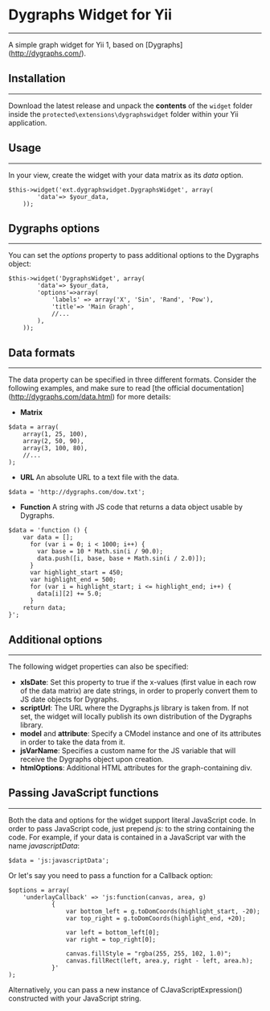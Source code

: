 # Dygraphs Widget for Yii
-------------------------
A simple graph widget for Yii 1, based on [Dygraphs] (http://dygraphs.com/).

## Installation
---------------
Download the latest release and unpack the **contents** of the `widget` folder inside the `protected\extensions\dygraphswidget` folder within your Yii application.

## Usage
--------
In your view, create the widget with your data matrix as its *data* option.
```
$this->widget('ext.dygraphswidget.DygraphsWidget', array(
		'data'=> $your_data,
	));
```

## Dygraphs options
-------------------
You can set the *options* property to pass additional options to the Dygraphs object:
```
$this->widget('DygraphsWidget', array(
		'data'=> $your_data,
		'options'=>array(
			'labels' => array('X', 'Sin', 'Rand', 'Pow'),
			'title'=> 'Main Graph',
			//...
		),
	));
```

## Data formats
---------------
The data property can be specified in three different formats. Consider the following examples, and make sure to read [the official documentation] (http://dygraphs.com/data.html) for more details:
- **Matrix**
```
$data = array(
	array(1, 25, 100),
	array(2, 50, 90),
	array(3, 100, 80),
	//...
);
```
- **URL**
An absolute URL to a text file with the data.
```
$data = 'http://dygraphs.com/dow.txt';
```
- **Function**
A string with JS code that returns a data object usable by Dygraphs.
```
$data = 'function () {
	var data = [];
      for (var i = 0; i < 1000; i++) {
        var base = 10 * Math.sin(i / 90.0);
        data.push([i, base, base + Math.sin(i / 2.0)]);
      }
      var highlight_start = 450;
      var highlight_end = 500;
      for (var i = highlight_start; i <= highlight_end; i++) {
        data[i][2] += 5.0;
      }
	return data;
}';
```

## Additional options
---------------------

The following widget properties can also be specified:
- **xIsDate**: Set this property to true if the x-values (first value in each row of the data matrix) are date strings, in order to properly convert them to JS date objects for Dygraphs.
- **scriptUrl**: The URL where the Dygraphs.js library is taken from. If not set, the widget will locally publish its own distribution of the Dygraphs library.
- **model** and **attribute**: Specify a CModel instance and one of its attributes in order to take the data from it.
- **jsVarName**: Specifies a custom name for the JS variable that will receive the Dygraphs object upon creation.
- **htmlOptions**: Additional HTML attributes for the graph-containing div.

## Passing JavaScript functions
-------------------------------
Both the data and options for the widget support literal JavaScript code. In order to pass JavaScript code, just prepend *js:* to the string containing the code.
For example, if your data is contained in a JavaScript var with the name *javascriptData*:
```
$data = 'js:javascriptData';
```
Or let's say you need to pass a function for a Callback option:
```
$options = array(
	'underlayCallback' => 'js:function(canvas, area, g)
			{
				var bottom_left = g.toDomCoords(highlight_start, -20);
				var top_right = g.toDomCoords(highlight_end, +20);

				var left = bottom_left[0];
				var right = top_right[0];

				canvas.fillStyle = "rgba(255, 255, 102, 1.0)";
				canvas.fillRect(left, area.y, right - left, area.h);
            }'
);
```

Alternatively, you can pass a new instance of CJavaScriptExpression() constructed with your JavaScript string.